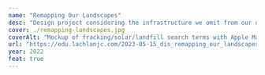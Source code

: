 ```yaml
---
name: "Remapping Our Landscapes"
desc: "Design project considering the infrastructure we omit from our digital maps."
cover: ./remapping-landscapes.jpg
coverAlt: "Mockup of fracking/solar/landfill search terms with Apple Maps"
url: "https://edu.lachlanjc.com/2023-05-15_dis_remapping_our_landscapes"
year: 2022
feat: true
---
```

